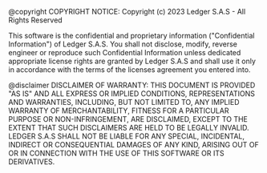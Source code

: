 @copyright
COPYRIGHT NOTICE:
Copyright (c) 2023 Ledger S.A.S - All Rights Reserved

This software is the confidential and proprietary information
("Confidential Information") of Ledger S.A.S.
You shall not disclose, modify, reverse engineer or reproduce such
Confidential Information unless dedicated appropriate license rights
are granted by Ledger S.A.S and shall use it only in accordance
with the terms of the licenses agreement you entered into.


@disclaimer
DISCLAIMER OF WARRANTY:
THIS DOCUMENT IS PROVIDED "AS IS" AND ALL EXPRESS OR IMPLIED
CONDITIONS, REPRESENTATIONS AND WARRANTIES, INCLUDING, BUT NOT LIMITED
TO, ANY IMPLIED WARRANTY OF MERCHANTABILITY, FITNESS FOR A PARTICULAR
PURPOSE OR NON-INFRINGEMENT, ARE DISCLAIMED, EXCEPT TO THE EXTENT THAT
SUCH DISCLAIMERS ARE HELD TO BE LEGALLY INVALID. LEDGER S.A.S
SHALL NOT BE LIABLE FOR ANY SPECIAL, INCIDENTAL, INDIRECT OR
CONSEQUENTIAL DAMAGES OF ANY KIND, ARISING OUT OF OR IN CONNECTION
WITH THE USE OF THIS SOFTWARE OR ITS DERIVATIVES.
